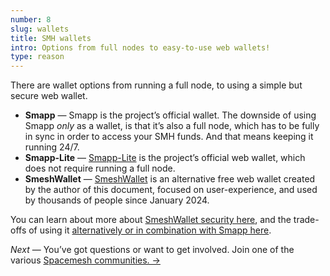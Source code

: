 ```yaml
---
number: 8
slug: wallets
title: SMH wallets
intro: Options from full nodes to easy-to-use web wallets!
type: reason
---
```


There are wallet options from running a full node, to using a simple but secure web wallet.

- **Smapp** — Smapp is the project’s official wallet. The downside of using Smapp *only* as a wallet, is that it’s also a full node, which has to be fully in sync in order to access your SMH funds. And that means keeping it running 24/7.
- **Smapp-Lite** — [Smapp-Lite](https://spacemesh.io/wallet/) is the project’s official web wallet, which does not require running a full node. 
- **SmeshWallet** — [SmeshWallet](https://smeshwallet.com) is an alternative free web wallet created by the author of this document, focused on user-experience, and used by thousands of people since January 2024.

You can learn about more about [SmeshWallet security here](https://smeshwallet.com/security), and the trade-offs of using it [alternatively or in combination with Smapp here](https://smeshwallet.com/smapp-vs-smeshwallet).

*Next* — You’ve got questions or want to get involved. Join one of the various [Spacemesh communities.  →](/communities)